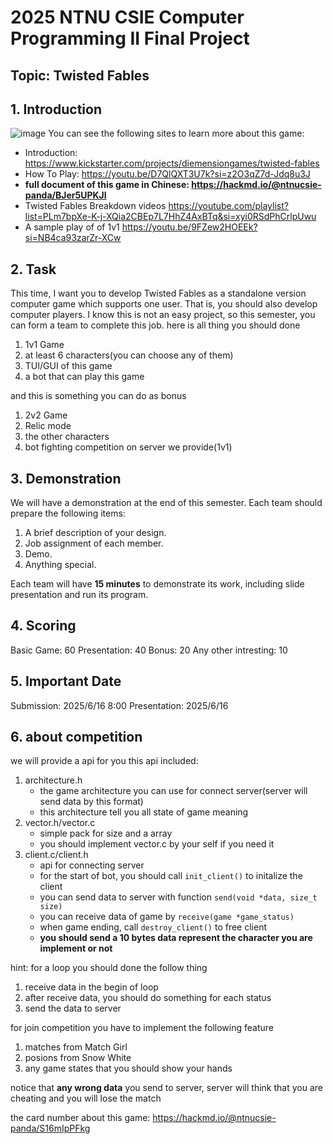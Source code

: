 # 2025 NTNU CSIE Computer Programming II Final Project
## Topic: Twisted Fables
## 1. Introduction
![image](https://hackmd.io/_uploads/Skaf3N9R1x.png)
You can see the following sites to learn more about this game:
- Introduction: https://www.kickstarter.com/projects/diemensiongames/twisted-fables
- How To Play: https://youtu.be/D7QlQXT3U7k?si=z2O3qZ7d-Jdq8u3J
- **full document of this game in Chinese: https://hackmd.io/@ntnucsie-panda/BJer5UPKJl**
- Twisted Fables Breakdown videos https://youtube.com/playlist?list=PLm7bpXe-K-j-XQia2CBEp7L7HhZ4AxBTq&si=xyi0RSdPhCrlpUwu
- A sample play of of 1v1 https://youtu.be/9FZew2HOEEk?si=NB4ca93zarZr-XCw
## 2. Task
This time, I want you to develop Twisted Fables as a standalone version computer game which supports one user.
That is, you should also develop computer players. 
I know this is not an easy project, so this semester, you can form a team to complete this job. 
here is all thing you should done
1. 1v1 Game
2. at least 6 characters(you can choose any of them) 
3. TUI/GUI of this game
4. a bot that can play this game

and this is something you can do as bonus
1. 2v2 Game
2. Relic mode
3. the other characters
4. bot fighting competition on server we provide(1v1)
## 3. Demonstration
We will have a demonstration at the end of this semester. Each team should prepare the following items:
1. A brief description of your design.
2. Job assignment of each member.
3. Demo.
4. Anything special.

Each team will have **15 minutes** to demonstrate its work, including slide presentation and run its program. 
## 4. Scoring
Basic Game: 60
Presentation: 40
Bonus: 20
Any other intresting: 10
## 5. Important Date
Submission: 2025/6/16 8:00
Presentation: 2025/6/16

## 6. about competition
we will provide a api for you
this api included:
1. architecture.h
    - the game architecture you can use for connect server(server will send data by this format) 
    - this architecture tell you all state of game meaning
2. vector.h/vector.c
    - simple pack for size and a array
    - you should implement vector.c by your self if you need it
4. client.c/client.h
    - api for connecting server
    - for the start of bot, you should call `init_client()` to initalize the client
    - you can send data to server with function `send(void *data, size_t size)`
    - you can receive data of game by `receive(game *game_status)`
    - when game ending, call `destroy_client()` to free client
    - **you should send a 10 bytes data represent the character you are implement or not**

hint:
for a loop you should done the follow thing 
1. receive data in the begin of loop
2. after receive data, you should do something for each status
3. send the data to server

for join competition you have to implement the following feature
1. matches from Match Girl
2. posions from Snow White
3. any game states that you should show your hands

notice that **any wrong data** you send to server, server will think that you are cheating and you will lose the match

the card number about this game: https://hackmd.io/@ntnucsie-panda/S16mIpPFkg